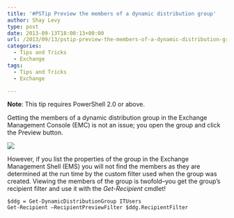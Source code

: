```yaml
---
title: '#PSTip Preview the members of a dynamic distribution group'
author: Shay Levy
type: post
date: 2013-09-13T18:00:13+00:00
url: /2013/09/13/pstip-preview-the-members-of-a-dynamic-distribution-group/
categories:
  - Tips and Tricks
  - Exchange
tags:
  - Tips and Tricks
  - Exchange

---
```

**Note**: This tip requires PowerShell 2.0 or above.

Getting the members of a dynamic distribution group in the Exchange Management Console (EMC) is not an issue; you open the group and click the Preview button.

![](/images/preview.png)

However, if you list the properties of the group in the Exchange Management Shell (EMS) you will not find the members as they are determined at the run time by the custom filter used when the group was created. Viewing the members of the group is twofold&#8211;you get the group&#8217;s recipient filter and use it with the _Get-Recipient_ cmdlet!

```
$ddg = Get-DynamicDistributionGroup ITUsers
Get-Recipient –RecipientPreviewFilter $ddg.RecipientFilter
```

